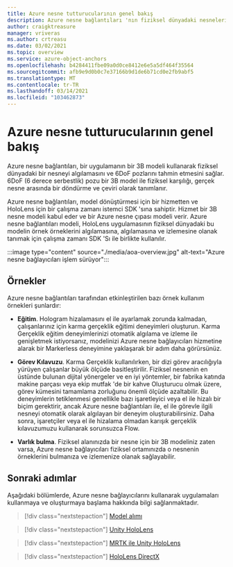 ```yaml
---
title: Azure nesne tutturucularının genel bakış
description: Azure nesne bağlantıları 'nın fiziksel dünyadaki nesneleri algılamaya nasıl yardımcı olduğunu öğrenin.
author: craigktreasure
manager: vriveras
ms.author: crtreasu
ms.date: 03/02/2021
ms.topic: overview
ms.service: azure-object-anchors
ms.openlocfilehash: b4284411fbe09a0d0ce8412e6e5a5df464f35564
ms.sourcegitcommit: afb9e9d0b0c7e37166b9d1de6b71cd0e2fb9abf5
ms.translationtype: MT
ms.contentlocale: tr-TR
ms.lasthandoff: 03/14/2021
ms.locfileid: "103462873"
---
```

# <a name="azure-object-anchors-overview"></a>Azure nesne tutturucularının genel bakış

Azure nesne bağlantıları, bir uygulamanın bir 3B modeli kullanarak fiziksel dünyadaki bir nesneyi algılamasını ve 6DoF pozlarını tahmin etmesini sağlar. 6DoF (6 derece serbestlik) pozu bir 3B model ile fiziksel karşılığı, gerçek nesne arasında bir döndürme ve çeviri olarak tanımlanır.

Azure nesne bağlantıları, model dönüştürmesi için bir hizmetten ve HoloLens için bir çalışma zamanı istemci SDK 'sına sahiptir. Hizmet bir 3B nesne modeli kabul eder ve bir Azure nesne çıpası modeli verir. Azure nesne bağlantıları modeli, HoloLens uygulamasının fiziksel dünyadaki bu modelin örnek örneklerini algılamasına, algılamasına ve izlemesine olanak tanımak için çalışma zamanı SDK 'Sı ile birlikte kullanılır.

:::image type="content" source="./media/aoa-overview.jpg" alt-text="Azure nesne bağlayıcıları işlem sürüyor":::

## <a name="examples"></a>Örnekler

Azure nesne bağlantıları tarafından etkinleştirilen bazı örnek kullanım örnekleri şunlardır:

- **Eğitim**. Hologram hizalamasını el ile ayarlamak zorunda kalmadan, çalışanlarınız için karma gerçeklik eğitimi deneyimleri oluşturun. Karma Gerçeklik eğitim deneyimlerinizi otomatik algılama ve izleme ile genişletmek istiyorsanız, modelinizi Azure nesne bağlayıcıları hizmetine alarak bir Markerless deneyimine yaklaşarak bir adım daha görürsünüz.

- **Görev Kılavuzu**. Karma Gerçeklik kullanılırken, bir dizi görev aracılığıyla yürüyen çalışanlar büyük ölçüde basitleştirilir. Fiziksel nesnenin en üstünde bulunan dijital yönergeler ve en iyi yöntemler, bir fabrika katında makine parçası veya ekip mutfak 'de bir kahve Oluşturucu olmak üzere, görev kümesini tamamlama zorluğunu önemli ölçüde azaltabilir. Bu deneyimlerin tetiklenmesi genellikle bazı işaretleyici veya el ile hizalı bir biçim gerektirir, ancak Azure nesne bağlantıları ile, el ile görevle ilgili nesneyi otomatik olarak algılayan bir deneyim oluşturabilirsiniz. Daha sonra, işaretçiler veya el ile hizalama olmadan karışık gerçeklik kılavuzumuzu kullanarak sorunsuzca Flow.

- **Varlık bulma**. Fiziksel alanınızda bir nesne için bir 3B modeliniz zaten varsa, Azure nesne bağlayıcıları fiziksel ortamınızda o nesnenin örneklerini bulmanıza ve izlemenize olanak sağlayabilir.

## <a name="next-steps"></a>Sonraki adımlar

Aşağıdaki bölümlerde, Azure nesne bağlayıcılarını kullanarak uygulamaları kullanmaya ve oluşturmaya başlama hakkında bilgi sağlanmaktadır.

> [!div class="nextstepaction"]
> [Model alımı](quickstarts/get-started-model-conversion.md)

> [!div class="nextstepaction"]
> [Unity HoloLens](quickstarts/get-started-unity-hololens.md)

> [!div class="nextstepaction"]
> [MRTK ile Unity HoloLens](quickstarts/get-started-unity-hololens-mrtk.md)

> [!div class="nextstepaction"]
> [HoloLens DirectX](quickstarts/get-started-hololens-directx.md)
